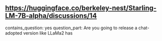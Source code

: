 ## https://huggingface.co/berkeley-nest/Starling-LM-7B-alpha/discussions/14

contains_question: yes
question_part: Are you going to release a chat-adopted version like LLaMa2 has